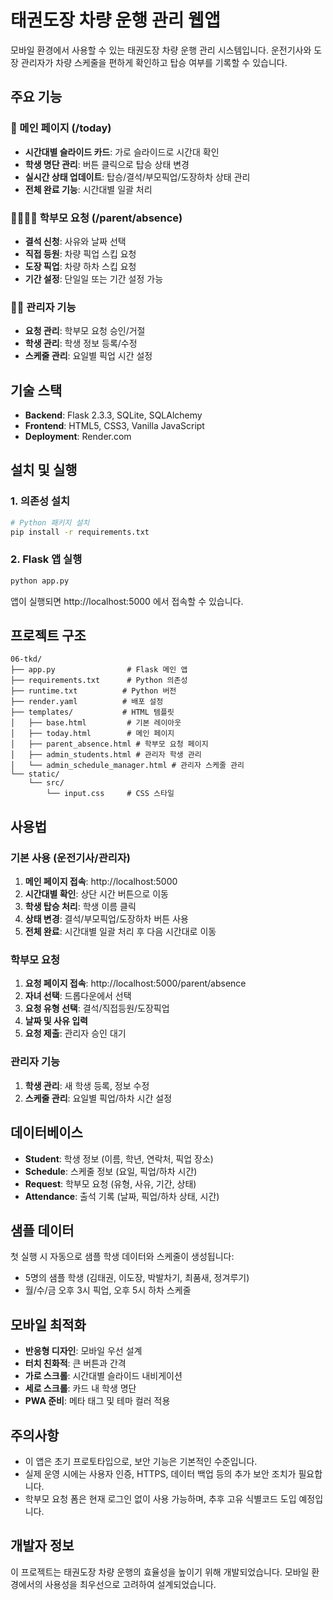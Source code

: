 # 태권도장 차량 운행 관리 웹앱

모바일 환경에서 사용할 수 있는 태권도장 차량 운행 관리 시스템입니다.
운전기사와 도장 관리자가 차량 스케줄을 편하게 확인하고 탑승 여부를 기록할 수 있습니다.

## 주요 기능

### 🚌 메인 페이지 (/today)
- **시간대별 슬라이드 카드**: 가로 슬라이드로 시간대 확인
- **학생 명단 관리**: 버튼 클릭으로 탑승 상태 변경
- **실시간 상태 업데이트**: 탑승/결석/부모픽업/도장하차 상태 관리
- **전체 완료 기능**: 시간대별 일괄 처리

### 👨‍👩‍👧‍👦 학부모 요청 (/parent/absence)
- **결석 신청**: 사유와 날짜 선택
- **직접 등원**: 차량 픽업 스킵 요청
- **도장 픽업**: 차량 하차 스킵 요청
- **기간 설정**: 단일일 또는 기간 설정 가능

### 👨‍💼 관리자 기능
- **요청 관리**: 학부모 요청 승인/거절
- **학생 관리**: 학생 정보 등록/수정
- **스케줄 관리**: 요일별 픽업 시간 설정

## 기술 스택

- **Backend**: Flask 2.3.3, SQLite, SQLAlchemy
- **Frontend**: HTML5, CSS3, Vanilla JavaScript
- **Deployment**: Render.com

## 설치 및 실행

### 1. 의존성 설치

```bash
# Python 패키지 설치
pip install -r requirements.txt
```

### 2. Flask 앱 실행

```bash
python app.py
```

앱이 실행되면 http://localhost:5000 에서 접속할 수 있습니다.

## 프로젝트 구조

```
06-tkd/
├── app.py                # Flask 메인 앱
├── requirements.txt      # Python 의존성
├── runtime.txt          # Python 버전
├── render.yaml          # 배포 설정
├── templates/           # HTML 템플릿
│   ├── base.html         # 기본 레이아웃
│   ├── today.html        # 메인 페이지
│   ├── parent_absence.html # 학부모 요청 페이지
│   ├── admin_students.html # 관리자 학생 관리
│   └── admin_schedule_manager.html # 관리자 스케줄 관리
└── static/
    └── src/
        └── input.css     # CSS 스타일
```

## 사용법

### 기본 사용 (운전기사/관리자)

1. **메인 페이지 접속**: http://localhost:5000
2. **시간대별 확인**: 상단 시간 버튼으로 이동
3. **학생 탑승 처리**: 학생 이름 클릭
4. **상태 변경**: 결석/부모픽업/도장하차 버튼 사용
5. **전체 완료**: 시간대별 일괄 처리 후 다음 시간대로 이동

### 학부모 요청

1. **요청 페이지 접속**: http://localhost:5000/parent/absence
2. **자녀 선택**: 드롭다운에서 선택
3. **요청 유형 선택**: 결석/직접등원/도장픽업
4. **날짜 및 사유 입력**
5. **요청 제출**: 관리자 승인 대기

### 관리자 기능

1. **학생 관리**: 새 학생 등록, 정보 수정
2. **스케줄 관리**: 요일별 픽업/하차 시간 설정

## 데이터베이스

- **Student**: 학생 정보 (이름, 학년, 연락처, 픽업 장소)
- **Schedule**: 스케줄 정보 (요일, 픽업/하차 시간)
- **Request**: 학부모 요청 (유형, 사유, 기간, 상태)
- **Attendance**: 출석 기록 (날짜, 픽업/하차 상태, 시간)

## 샘플 데이터

첫 실행 시 자동으로 샘플 학생 데이터와 스케줄이 생성됩니다:
- 5명의 샘플 학생 (김태권, 이도장, 박발차기, 최품새, 정겨루기)
- 월/수/금 오후 3시 픽업, 오후 5시 하차 스케줄

## 모바일 최적화

- **반응형 디자인**: 모바일 우선 설계
- **터치 친화적**: 큰 버튼과 간격
- **가로 스크롤**: 시간대별 슬라이드 내비게이션
- **세로 스크롤**: 카드 내 학생 명단
- **PWA 준비**: 메타 태그 및 테마 컬러 적용

## 주의사항

- 이 앱은 초기 프로토타입으로, 보안 기능은 기본적인 수준입니다.
- 실제 운영 시에는 사용자 인증, HTTPS, 데이터 백업 등의 추가 보안 조치가 필요합니다.
- 학부모 요청 폼은 현재 로그인 없이 사용 가능하며, 추후 고유 식별코드 도입 예정입니다.

## 개발자 정보

이 프로젝트는 태권도장 차량 운행의 효율성을 높이기 위해 개발되었습니다.
모바일 환경에서의 사용성을 최우선으로 고려하여 설계되었습니다. 